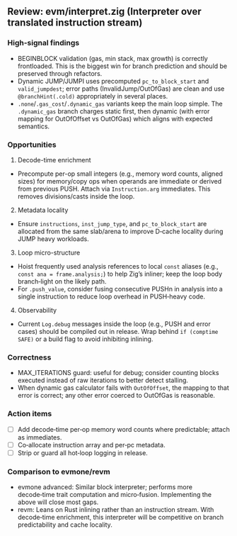 ## Review: evm/interpret.zig (Interpreter over translated instruction stream)

### High-signal findings

- BEGINBLOCK validation (gas, min stack, max growth) is correctly frontloaded. This is the biggest win for branch prediction and should be preserved through refactors.
- Dynamic JUMP/JUMPI uses precomputed `pc_to_block_start` and `valid_jumpdest`; error paths (InvalidJump/OutOfGas) are clean and use `@branchHint(.cold)` appropriately in several places.
- `.none`/`.gas_cost`/`.dynamic_gas` variants keep the main loop simple. The `.dynamic_gas` branch charges static first, then dynamic (with error mapping for OutOfOffset vs OutOfGas) which aligns with expected semantics.

### Opportunities

1) Decode-time enrichment
- Precompute per-op small integers (e.g., memory word counts, aligned sizes) for memory/copy ops when operands are immediate or derived from previous PUSH. Attach via `Instruction.arg` immediates. This removes divisions/casts inside the loop.

2) Metadata locality
- Ensure `instructions`, `inst_jump_type`, and `pc_to_block_start` are allocated from the same slab/arena to improve D‑cache locality during JUMP heavy workloads.

3) Loop micro-structure
- Hoist frequently used analysis references to local `const` aliases (e.g., `const ana = frame.analysis;`) to help Zig’s inliner; keep the loop body branch‑light on the likely path.
- For `.push_value`, consider fusing consecutive PUSHn in analysis into a single instruction to reduce loop overhead in PUSH‑heavy code.

4) Observability
- Current `Log.debug` messages inside the loop (e.g., PUSH and error cases) should be compiled out in release. Wrap behind `if (comptime SAFE)` or a build flag to avoid inhibiting inlining.

### Correctness

- MAX_ITERATIONS guard: useful for debug; consider counting blocks executed instead of raw iterations to better detect stalling.
- When dynamic gas calculator fails with `OutOfOffset`, the mapping to that error is correct; any other error coerced to OutOfGas is reasonable.

### Action items

- [ ] Add decode‑time per‑op memory word counts where predictable; attach as immediates.
- [ ] Co‑allocate instruction array and per‑pc metadata.
- [ ] Strip or guard all hot‑loop logging in release.

### Comparison to evmone/revm

- evmone advanced: Similar block interpreter; performs more decode‑time trait computation and micro‑fusion. Implementing the above will close most gaps.
- revm: Leans on Rust inlining rather than an instruction stream. With decode‑time enrichment, this interpreter will be competitive on branch predictability and cache locality.


